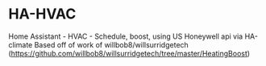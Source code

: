 # HA-HVAC
Home Assistant - HVAC - Schedule, boost,  using US Honeywell api via HA-climate
Based off of work of willbob8/willsurridgetech (https://github.com/willbob8/willsurridgetech/tree/master/HeatingBoost)

